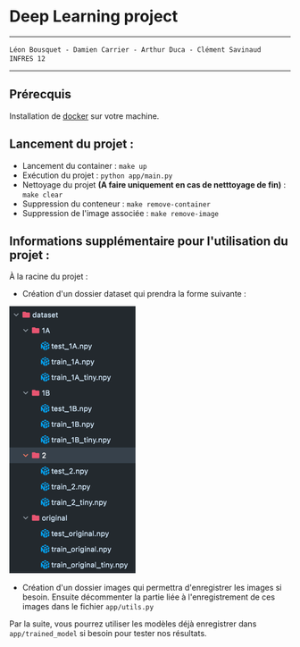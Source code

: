 # Deep Learning project

---
```
Léon Bousquet - Damien Carrier - Arthur Duca - Clément Savinaud
INFRES 12
```

---

## Prérecquis

Installation de [docker](https://docs.docker.com/get-docker/) sur votre machine.

## Lancement du projet : 

* Lancement du container : `make up`
* Exécution du projet : `python app/main.py`
* Nettoyage du projet **(A faire uniquement en cas de netttoyage de fin)** : `make clear`
* Suppression du conteneur : `make remove-container`
* Suppression de l'image associée : `make remove-image`

## Informations supplémentaire pour l'utilisation du projet :
À la racine du projet :
* Création d'un dossier dataset qui prendra la forme suivante :

![img.png](dataset.png "arborescence dataset")

* Création d'un dossier images qui permettra d'enregistrer les images si besoin. Ensuite décommenter la partie liée à l'enregistrement de ces images dans le fichier `app/utils.py`

Par la suite, vous pourrez utiliser les modèles déjà enregistrer dans `app/trained_model` si besoin pour tester nos résultats.